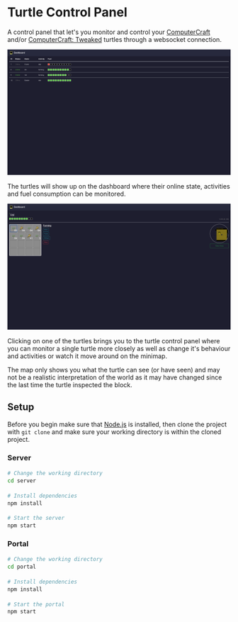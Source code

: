 # Turtle Control Panel

A control panel that let's you monitor and control your [ComputerCraft](https://www.computercraft.info/) and/or [ComputerCraft: Tweaked](https://tweaked.cc/) turtles through a websocket connection.

![Dashboard](/screenshots/Dashboard.png)

The turtles will show up on the dashboard where their online state, activities and fuel consumption can be monitored.

![Turtle](/screenshots/Turtle.png)

Clicking on one of the turtles brings you to the turtle control panel where you can monitor a single turtle more closely as well as change it's behaviour and activities or watch it move around on the minimap.

The map only shows you what the turtle can see (or have seen) and may not be a realistic interpretation of the world as it may have changed since the last time the turtle inspected the block.

## Setup

Before you begin make sure that [Node.js](https://nodejs.org/en/) is installed, then clone the project with `git clone` and make sure your working directory is within the cloned project.

### Server

```sh
# Change the working directory
cd server

# Install dependencies
npm install

# Start the server
npm start
```

### Portal

```sh
# Change the working directory
cd portal

# Install dependencies
npm install

# Start the portal
npm start
```
